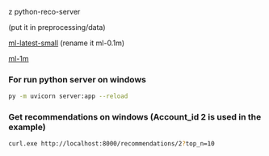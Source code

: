 z python-reco-server

(put it in preprocessing/data)

[ml-latest-small](https://files.grouplens.org/datasets/movielens/ml-latest-small.zip) (rename it ml-0.1m)

[ml-1m](https://files.grouplens.org/datasets/movielens/ml-1m.zip)


### For run python server on windows
```bash
py -m uvicorn server:app --reload
```
### Get recommendations on windows (Account_id 2 is used in the example)
```bash
curl.exe http://localhost:8000/recommendations/2?top_n=10
```
